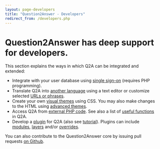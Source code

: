 ```yaml
---
layout: page-developers
title: "Question2Answer - Developers"
redirect_from: /developers.php
---
```


# Question2Answer has deep support for developers.

This section explains the ways in which Q2A can be integrated and extended:

*   Integrate with your user database using [single sign-on](install-single-sign-on.html) (requires PHP programming).
*   Translate Q2A into [another language](developers-translate.html) using a text editor or customize selected [URLs or phrases](developers-translate.html).
*   Create your own [visual themes](developers-themes.html) using CSS. You may also make changes to the HTML using [advanced themes](developers-themes.html).
*   Access Q2A from [external PHP code](developers-external.html). See also a list of [useful functions](developers-functions.html) in Q2A.
*   Develop a [plugin](developers-plugins.html) for Q2A (also see [tutorial](developers-plugins-tutorial.html)). Plugins can include [modules](developers-modules.html), [layers](developers-themes.html) and/or [overrides](developers-overrides.html).

You can also contribute to the Question2Answer core by issuing pull requests [on Github](https://github.com/q2a/question2answer).
